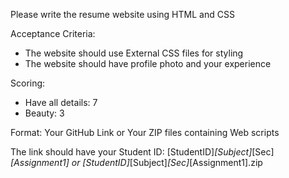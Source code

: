 Please write the resume website using HTML and CSS

Acceptance Criteria:
- The website should use External CSS files for styling
- The website should have profile photo and your experience

Scoring:
- Have all details: 7
- Beauty: 3

Format: Your GitHub Link or Your ZIP files containing Web scripts

The link should have your Student ID: [StudentID]_[Subject]_[Sec]_[Assignment1] or [StudentID]_[Subject]_[Sec]_[Assignment1].zip
